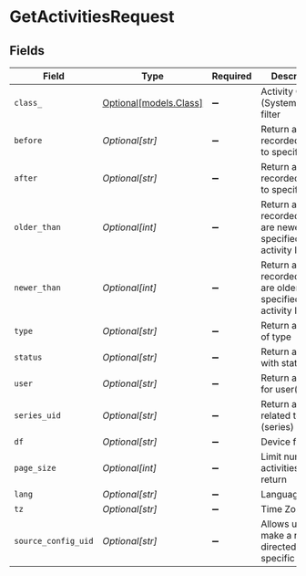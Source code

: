 # GetActivitiesRequest


## Fields

| Field                                                                | Type                                                                 | Required                                                             | Description                                                          |
| -------------------------------------------------------------------- | -------------------------------------------------------------------- | -------------------------------------------------------------------- | -------------------------------------------------------------------- |
| `class_`                                                             | [Optional[models.Class]](../models/class_.md)                        | :heavy_minus_sign:                                                   | Activity Class (System/Device) filter                                |
| `before`                                                             | *Optional[str]*                                                      | :heavy_minus_sign:                                                   | Return activities recorded prior to specified date                   |
| `after`                                                              | *Optional[str]*                                                      | :heavy_minus_sign:                                                   | Return activities recorded after to specified date                   |
| `older_than`                                                         | *Optional[int]*                                                      | :heavy_minus_sign:                                                   | Return activities recorded that are newer than specified activity ID |
| `newer_than`                                                         | *Optional[int]*                                                      | :heavy_minus_sign:                                                   | Return activities recorded that are older than specified activity ID |
| `type`                                                               | *Optional[str]*                                                      | :heavy_minus_sign:                                                   | Return activities of type                                            |
| `status`                                                             | *Optional[str]*                                                      | :heavy_minus_sign:                                                   | Return activities with status(es)                                    |
| `user`                                                               | *Optional[str]*                                                      | :heavy_minus_sign:                                                   | Return activities for user(s)                                        |
| `series_uid`                                                         | *Optional[str]*                                                      | :heavy_minus_sign:                                                   | Return activities related to alert (series)                          |
| `df`                                                                 | *Optional[str]*                                                      | :heavy_minus_sign:                                                   | Device filter                                                        |
| `page_size`                                                          | *Optional[int]*                                                      | :heavy_minus_sign:                                                   | Limit number of activities to return                                 |
| `lang`                                                               | *Optional[str]*                                                      | :heavy_minus_sign:                                                   | Language tag                                                         |
| `tz`                                                                 | *Optional[str]*                                                      | :heavy_minus_sign:                                                   | Time Zone                                                            |
| `source_config_uid`                                                  | *Optional[str]*                                                      | :heavy_minus_sign:                                                   | Allows users to make a request directed to a specific script         |